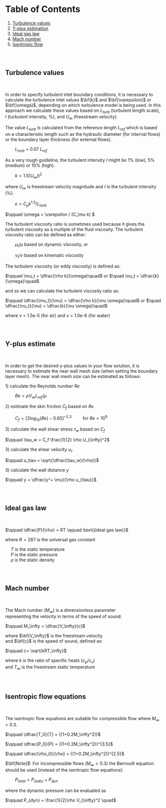 
# Table of Contents

1. [Turbulence values](#turbulence)
1. [Y-plus estimation](#yplus)
1. [Ideal gas law](#ideal)
1. [Mach number](#mach)
1. [Isentropic flow](#isentropic)

<br>

#

<a id="turbulence"></a>

## Turbulence values

<br>

In order to specify turbulent inlet boundary conditions, it is necessary to calculate the turbulence inlet values $\bf{k}$ and $\bf{\varepsilon}$ or $\bf{\omega}$, depending on which turbulence model is being used. In this approach we calculate these values based on $L_{turb}$ (turbulent length scale), $I$ (turbulent intensity, %), and $U_\infty$ (freestream velocity). 

The value $L_{turb}$ is calculated from the reference length $L_{ref}$ which is based on a characteristic length such as the hydraulic diameter (for internal flows) or the boundary layer thickness (for external flows).

$\qquad L_{turb}$ = 0.07 $L_{ref}$

As a very rough guideline, the turbulent intensity $I$ might be 1% (low), 5% (medium) or 10% (high).

$\qquad k=1.5 (U_\infty I)^2$

where $U_\infty$ is freestream velocity magnitude and $I$ is the turbulent intensity (%).

$\qquad \varepsilon = C_\mu k^{1.5} / L_{turb}$

$\qquad \omega = \varepsilon / (C_\mu k) $

The turbulent viscosity ratio is sometimes used because it gives
the turbulent viscosity as a multiple of the fluid viscosity. The turbulent viscosity ratio can be defined as either:

$\qquad \mu_t/\mu$ based on dynamic viscosity, or

$\qquad \nu_t/\nu$ based on kinematic viscosity 

The turbulent viscosity (or eddy viscosity) is defined as:

$\qquad \mu_t = \dfrac{\rho k}{\omega}\quad$ or
$\quad \nu_t = \dfrac{k}{\omega}\quad$

and so we can calculate the turbulent viscosity ratio as:

$\qquad \dfrac{\mu_t}{\mu} = \dfrac{\rho k}{\mu \omega}\quad$ or
$\quad \dfrac{\nu_t}{\nu} = \dfrac{k}{\nu \omega}\quad$ 

where $\nu$ = 1.5e-5 (for air) and $\nu$ = 1.0e-6 (for water)

<br>

#

<a id="yplus"></a>

## Y-plus estimate 

<br>

In order to get the desired y-plus values in your flow solution, it is necessary to estimate the near wall mesh size (when setting the boundary layer mesh). The near wall mesh size can be estimated as follows:

1\) calculate the Reynolds number $Re$

$\qquad Re=\rho V_\infty L_{ref} / \mu$

2\) estimate the skin friction $C_f$ based on $Re$

$\qquad C_f = [ 2log_{10}(Re) -0.65 ]^{-2.3} \qquad$ for $Re < 10^9$

3\) calculate the wall shear stress $\tau_w$ based on $C_f$

$\qquad \tau_w = C_f \frac{1}{2} \rho U_{\infty}^2$

3\) calculate the shear velocity $u_\tau$

$\qquad u_\tau = \sqrt{\dfrac{\tau_w}{\rho}}$

3\) calculate the wall distance $y$

$\qquad y = \dfrac{y^+ \mu}{\rho u_{\tau}}$

<br>

#

<a id="ideal"></a>

## Ideal gas law 

<br>

$\qquad \dfrac{P}{\rho} = RT \qquad \text{(ideal gas law)}$


where $R=287$ is the universal gas constant

&emsp; $T$ is the static temperature \
&emsp; $P$ is the static pressure \
&emsp; $\rho$ is the static density 

<br>

#

<a id="mach"></a>

## Mach number 

<br>

The Mach number $(M_{\infty})$ is a dimensionless parameter \
representing the velocity in terms of the speed of sound:

$\qquad M_\infty = \dfrac{V_\infty}{c}$

where $\bf{V_\infty}$ is the freestream velocity\
and $\bf{c}$ is the speed of sound, defined as:

$\qquad c= \sqrt{kRT_\infty}$ 

where $k$ is the ratio of specific heats $(c_p/c_v)$\
and $T_\infty$ is the freestream static temperature

<br>

#

<a id="isentropic"></a>

## Isentropic flow equations 

<br>

The isentropic flow equations are suitable for compressible flow where $M_{\infty} > 0.3$.

$\qquad \dfrac{T_0}{T} = {(1+0.2M_\infty^2)}$

$\qquad \dfrac{P_0}{P} = {(1+0.2M_\infty^2)}^{3.5}$

$\qquad \dfrac{\rho_0}{\rho} = {(1+0.2M_\infty^2)}^{2.5}$

$\bf{Note}$: For incompressible flows $(M_{\infty}<0.3)$ the Bernoulli equation should be used (instead of the isentropic flow equations):

$\qquad P_{total} = P_{static} + P_{dyn}$

where the dynamic pressure can be evaluated as

$\qquad P_{dyn} = \frac{1}{2}\rho V_{\infty}^2 \quad$
